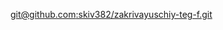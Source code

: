 [git@github.com:skiv382/zakrivayuschiy-teg-f.git](https://github.com/skiv382/zakrivayuschiy-teg-f.git)
